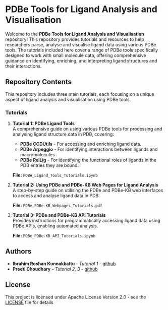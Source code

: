 # PDBe Tools for Ligand Analysis and Visualisation

Welcome to the **PDBe Tools for Ligand Analysis and Visualisation** repository! This repository provides tutorials and resources to help researchers parse, analyse and visualise ligand data using various PDBe tools. The tutorials included here cover a range of PDBe tools specifically designed to work with small molecule data, offering comprehensive guidance on identifying, enriching, and interpreting ligand structures and their interactions.

## Repository Contents

This repository includes three main tutorials, each focusing on a unique aspect of ligand analysis and visualisation using PDBe tools.

### Tutorials

1. **Tutorial 1: PDBe Ligand Tools**  
   A comprehensive guide on using various PDBe tools for processing and analysing ligand structure data in PDB, covering:
   - **PDBe CCDUtils** - For accessing and enriching ligand data. 
   - **PDBe Arpeggio** - For identifying interactions between ligands and macromolecules.  
   - **PDBe RelLig** - For identifying the functional roles of ligands in the PDB entries they are bound.
   
   **File:** `PDBe_Ligand_Tools_Tutorials.ipynb`  
  

2. **Tutorial 2: Using PDBe and PDBe-KB Web Pages for Ligand Analysis**  
   A step-by-step guide on utilising the PDBe and PDBe-KB web interfaces to access and analyse ligand data in PDB.
   
   **File:** `PDBe_PDBe-KB_Webpages_Tutorials.pdf`  

4. **Tutorial 3: PDBe and PDBe-KB API Tutorials**  
   Provides instructions for programmatically accessing ligand data using PDBe APIs, enabling automated analysis.

   **File:** `PDBe_PDBe-KB_API_Tutorials.ipynb`  

## Authors
* **Ibrahim Roshan Kunnakkattu** - *Tutorial 1* - [github](https://github.com/roshkjr)
* **Preeti Choudhary** - *Tutorial 2, 3* - [github](https://github.com/cypreeti)


## License

This project is licensed under Apache License Version 2.0 - see the [LICENSE](../LICENSE) file for details
